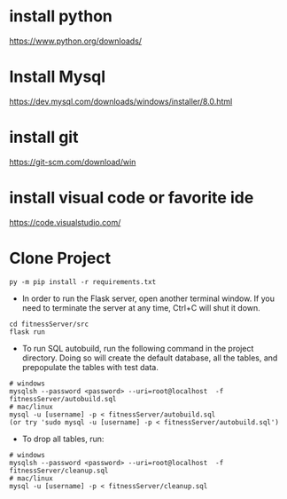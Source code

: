 # install python 
https://www.python.org/downloads/

# Install Mysql
https://dev.mysql.com/downloads/windows/installer/8.0.html

# install git 
https://git-scm.com/download/win

# install visual code or favorite ide
https://code.visualstudio.com/

# Clone Project
```
py -m pip install -r requirements.txt
```

- In order to run the Flask server, open another terminal window. If you need to terminate the server at any time, Ctrl+C will shut it down. 
```
cd fitnessServer/src
flask run
```

- To run SQL autobuild, run the following command in the project directory. Doing so will create the default database, all the tables, and prepopulate the tables with test data.
```
# windows
mysqlsh --password <password> --uri=root@localhost  -f fitnessServer/autobuild.sql
# mac/linux
mysql -u [username] -p < fitnessServer/autobuild.sql
(or try 'sudo mysql -u [username] -p < fitnessServer/autobuild.sql')
```
- To drop all tables, run:
```
# windows 
mysqlsh --password <password> --uri=root@localhost  -f fitnessServer/cleanup.sql
# mac/linux 
mysql -u [username] -p < fitnessServer/cleanup.sql
```
